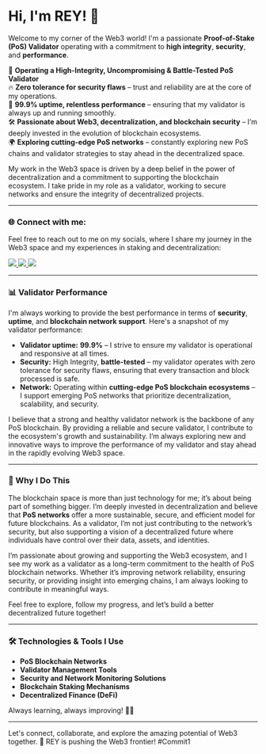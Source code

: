 # Hi, I'm REY! 👋  

Welcome to my corner of the Web3 world! I'm a passionate **Proof-of-Stake (PoS) Validator** operating with a commitment to **high integrity**, **security**, and **performance**.  

🚀 **Operating a High-Integrity, Uncompromising & Battle-Tested PoS Validator**  
🔥 **Zero tolerance for security flaws** – trust and reliability are at the core of my operations.  
💯 **99.9% uptime, relentless performance** – ensuring that my validator is always up and running smoothly.  
🛠️ **Passionate about Web3, decentralization, and blockchain security** – I’m deeply invested in the evolution of blockchain ecosystems.  
🌍 **Exploring cutting-edge PoS networks** – constantly exploring new PoS chains and validator strategies to stay ahead in the decentralized space.  

My work in the Web3 space is driven by a deep belief in the power of decentralization and a commitment to supporting the blockchain ecosystem. I take pride in my role as a validator, working to secure networks and ensure the integrity of decentralized projects.  

---

### 🌐 Connect with me:  
Feel free to reach out to me on my socials, where I share my journey in the Web3 space and my experiences in staking and decentralization:  

<p>
  <a href="https://x.com/reyfourteen_?s=21">
    <img src="https://img.shields.io/badge/Twitter-%40reyfourteen_-ff69b4?style=for-the-badge&logo=twitter" />
  </a>
  <a href="https://github.com/zkEi14">
    <img src="https://img.shields.io/badge/GitHub-zkEi14-87CEEB?style=for-the-badge&logo=github" />
  </a>
  <img src="https://img.shields.io/badge/Discord-reyfourteen-ff69b4?style=for-the-badge&logo=discord" />
</p>

---

### 📊 Validator Performance  
I'm always working to provide the best performance in terms of **security**, **uptime**, and **blockchain network support**. Here's a snapshot of my validator performance:

- **Validator uptime:** **99.9%** – I strive to ensure my validator is operational and responsive at all times.  
- **Security:** High Integrity, **battle-tested** – my validator operates with zero tolerance for security flaws, ensuring that every transaction and block processed is safe.  
- **Network:** Operating within **cutting-edge PoS blockchain ecosystems** – I support emerging PoS networks that prioritize decentralization, scalability, and security.

I believe that a strong and healthy validator network is the backbone of any PoS blockchain. By providing a reliable and secure validator, I contribute to the ecosystem's growth and sustainability. I’m always exploring new and innovative ways to improve the performance of my validator and stay ahead in the rapidly evolving Web3 space.

---

### 🚀 Why I Do This  
The blockchain space is more than just technology for me; it’s about being part of something bigger. I’m deeply invested in decentralization and believe that **PoS networks** offer a more sustainable, secure, and efficient model for future blockchains. As a validator, I’m not just contributing to the network’s security, but also supporting a vision of a decentralized future where individuals have control over their data, assets, and identities.

I’m passionate about growing and supporting the Web3 ecosystem, and I see my work as a validator as a long-term commitment to the health of PoS blockchain networks. Whether it’s improving network reliability, ensuring security, or providing insight into emerging chains, I am always looking to contribute in meaningful ways.

Feel free to explore, follow my progress, and let’s build a better decentralized future together!

---

### 🛠️ Technologies & Tools I Use  
- **PoS Blockchain Networks**  
- **Validator Management Tools**  
- **Security and Network Monitoring Solutions**  
- **Blockchain Staking Mechanisms**  
- **Decentralized Finance (DeFi)**

Always learning, always improving! 🧠💡

---

Let's connect, collaborate, and explore the amazing potential of Web3 together. 🚀
REY is pushing the Web3 frontier! #Commit1
